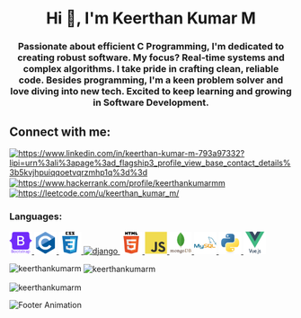 
<h1 align="center">Hi 👋, I'm Keerthan Kumar M</h1>
<h3 align="center">Passionate about efficient C Programming, I'm dedicated to creating robust software. My focus? Real-time systems and complex algorithms. I take pride in crafting clean, reliable code. Besides programming, I'm a keen problem solver and love diving into new tech. Excited to keep learning and growing in Software Development.</h3>



<h2 align="left">Connect with me:</h2>
<p align="left">
<a href="https://linkedin.com/in/https://www.linkedin.com/in/keerthan-kumar-m-793a97332?lipi=urn%3ali%3apage%3ad_flagship3_profile_view_base_contact_details%3b5kvjhpuiqqoetvqrzmhp1q%3d%3d" target="blank"><img align="center" src="https://raw.githubusercontent.com/rahuldkjain/github-profile-readme-generator/master/src/images/icons/Social/linked-in-alt.svg" alt="https://www.linkedin.com/in/keerthan-kumar-m-793a97332?lipi=urn%3ali%3apage%3ad_flagship3_profile_view_base_contact_details%3b5kvjhpuiqqoetvqrzmhp1q%3d%3d" height="30" width="40" /></a>
<a href="https://www.hackerrank.com/https://www.hackerrank.com/profile/keerthankumarmm" target="blank"><img align="center" src="https://raw.githubusercontent.com/rahuldkjain/github-profile-readme-generator/master/src/images/icons/Social/hackerrank.svg" alt="https://www.hackerrank.com/profile/keerthankumarmm" height="30" width="40" /></a>
<a href="https://www.leetcode.com/https://leetcode.com/u/keerthan_kumar_m/" target="blank"><img align="center" src="https://raw.githubusercontent.com/rahuldkjain/github-profile-readme-generator/master/src/images/icons/Social/leet-code.svg" alt="https://leetcode.com/u/keerthan_kumar_m/" height="30" width="40" /></a>
</p>

<h3 align="left">Languages:</h3>
<p align="left"> <a href="https://getbootstrap.com" target="_blank" rel="noreferrer"> <img src="https://raw.githubusercontent.com/devicons/devicon/master/icons/bootstrap/bootstrap-plain-wordmark.svg" alt="bootstrap" width="40" height="40"/> </a> <a href="https://www.cprogramming.com/" target="_blank" rel="noreferrer"> <img src="https://raw.githubusercontent.com/devicons/devicon/master/icons/c/c-original.svg" alt="c" width="40" height="40"/> </a> <a href="https://www.w3schools.com/css/" target="_blank" rel="noreferrer"> <img src="https://raw.githubusercontent.com/devicons/devicon/master/icons/css3/css3-original-wordmark.svg" alt="css3" width="40" height="40"/> </a> <a href="https://www.djangoproject.com/" target="_blank" rel="noreferrer"> <img src="https://cdn.worldvectorlogo.com/logos/django.svg" alt="django" width="40" height="40"/> </a> <a href="https://www.w3.org/html/" target="_blank" rel="noreferrer"> <img src="https://raw.githubusercontent.com/devicons/devicon/master/icons/html5/html5-original-wordmark.svg" alt="html5" width="40" height="40"/> </a> <a href="https://developer.mozilla.org/en-US/docs/Web/JavaScript" target="_blank" rel="noreferrer"> <img src="https://raw.githubusercontent.com/devicons/devicon/master/icons/javascript/javascript-original.svg" alt="javascript" width="40" height="40"/> </a> <a href="https://www.mongodb.com/" target="_blank" rel="noreferrer"> <img src="https://raw.githubusercontent.com/devicons/devicon/master/icons/mongodb/mongodb-original-wordmark.svg" alt="mongodb" width="40" height="40"/> </a> <a href="https://www.mysql.com/" target="_blank" rel="noreferrer"> <img src="https://raw.githubusercontent.com/devicons/devicon/master/icons/mysql/mysql-original-wordmark.svg" alt="mysql" width="40" height="40"/> </a> <a href="https://www.python.org" target="_blank" rel="noreferrer"> <img src="https://raw.githubusercontent.com/devicons/devicon/master/icons/python/python-original.svg" alt="python" width="40" height="40"/> </a> <a href="https://vuejs.org/" target="_blank" rel="noreferrer"> <img src="https://raw.githubusercontent.com/devicons/devicon/master/icons/vuejs/vuejs-original-wordmark.svg" alt="vuejs" width="40" height="40"/> </a> </p>

<p><img align="left" src="https://github-readme-stats.vercel.app/api/top-langs?username=keerthankumarm&show_icons=true&locale=en&layout=compact" alt="keerthankumarm" /></p>

<p>&nbsp;<img align="center" src="https://github-readme-stats.vercel.app/api?username=keerthankumarm&show_icons=true&locale=en" alt="keerthankumarm" /></p>

<p><img align="center" src="https://github-readme-streak-stats.herokuapp.com/?user=keerthankumarm&" alt="keerthankumarm" /></p>

![Footer Animation](https://raw.githubusercontent.com//keerthankumarM/KeerthanKumar-M/output/github-snake.svg)
